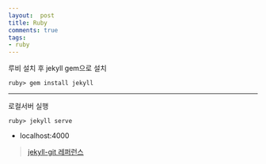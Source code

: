 ```yaml
---
layout:  post
title: Ruby
comments: true
tags:
- ruby
---
```


루비 설치 후 jekyll gem으로 설치

`ruby> gem install jekyll`

***

로컬서버 실행

`ruby> jekyll serve`
- localhost:4000

> [jekyll-git 레퍼런스](http://jekyllrb-ko.github.io/docs/installation/)